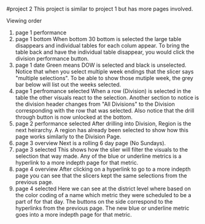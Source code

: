 #project 2
This project is similar to project 1 but has more pages involved.

Viewing order

1. page 1 performance
2. page 1 bottom
    When bottom 30 bottom is selected the large table disappears and individual tables for each colum appear. To bring the table back and have the individual table disappear, you would click the division performance button.
3. page 1 date
    Green means DOW is selected and black is unselected. Notice that when you select multiple week endings that the slicer says "multiple selections". To be able to show those mutiple week, the grey bar below will list out the weeks selected.
4. page 1 perfromance selected
    When a row (Division) is selected in the table the other visuals react to the selection. 
    Another section to notice is the division header changes from "All Divisions" to the Division corresponding with the row that was selected. 
    Also notice that the drill through button is now unlocked at the bottom.
5. page 2 performance selected
    After drilling into Division, Region is the next heirarchy. A region has already been selected to show how this page works similarly to the Division Page.
6. page 3 overview
    Next is a rolling 6 day page (No Sundays). 
7. page 3 selected
    This shows how the slier will filter the visuals to the selection that way made. Any of the blue or underline metrics is a hyperlink to a more indepth page for that metric.
8. page 4 overview
    After clicking on a hyperlink to go to a more indepth page you can see that the slicers kept the same selections from the previous page.
9. page 4 selected
    Here we can see at the district level where based on the color coding of a name which metric they were scheduled to be a part of for that day.
    The buttons on the side correspond to the hyperlinks from the previous page. The new blue or underline metric goes into a more indepth page for that metric. 
